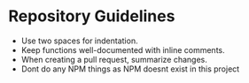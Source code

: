 # Repository Guidelines

- Use two spaces for indentation.
- Keep functions well-documented with inline comments.
- When creating a pull request, summarize changes.
- Dont do any NPM things as NPM doesnt exist in this project
